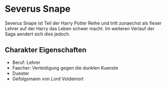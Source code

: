 # Severus Snape
Severus Snape ist Teil der Harry Potter Reihe und tritt zunaechst als fieser Lehrer auf der Harry das Leben schwer macht. Im weiteren Verlauf der Saga aendert sich dies jedoch.
## Charakter Eigenschaften
* Beruf: Lehrer
* Faecher: Verteidigung gegen die dunklen Kuenste
* Duester
* Gefolgsmann von Lord Voldemort
